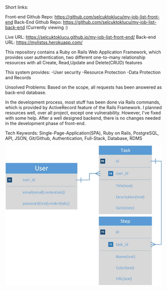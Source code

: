 Short links:

Front-end Github Repo: https://github.com/selcuktoklucu/my-job-list-front-end
Back-End Github Repo: https://github.com/selcuktoklucu/my-job-list-back-end (Currently viewing :)

Live URL: https://selcuktoklucu.github.io/my-job-list-front-end/
Back-end URL: https://mylistss.herokuapp.com/

This repository contains a Ruby on Rails Web Application Framework, which provides user authentication, two different one-to-many relationship resources with all Create, Read,Update and Delete(CRUD) features

This system provides:
-User security
-Resource Protection
-Data Protection and Records

Unsolved Problems: Based on the scope, all requests has been answered as back-end database.

In the development process, most stuff has been done via Rails commands, which is provided by ActiveRecord feature of the Rails Framework. I planned resources well, over all project, except one vulnerability. However, I've fixed with some help. After a well designed backend, there is no changes needed in the development phase of front-end.

Tech Keywords: Single-Page-Application(SPA), Ruby on Rails, PostgreSQL, API, JSON, Git/Github, Authentication, Full-Stack, Database, RDMS

![Wireframe1](./ERBackend.jpg)
